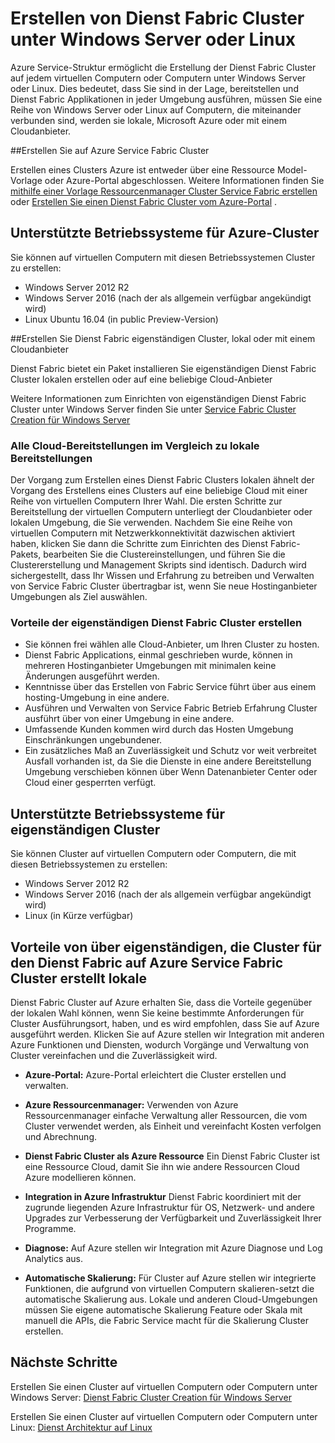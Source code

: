 <properties
   pageTitle="Erstellen von Azure Service Fabric Cluster unter Windows Server und Linux | Microsoft Azure"
   description="Dienst Fabric Cluster unter Windows Server und Linux, was bedeutet, dass Sie bereitstellen können werden und Host Service Fabric Applikationen an einer beliebigen Stelle ausführen, können Sie Windows Server oder Linux ausführen."
   services="service-fabric"
   documentationCenter=".net"
   authors="Chackdan"
   manager="timlt"
   editor=""/>

<tags
   ms.service="service-fabric"
   ms.devlang="dotNet"
   ms.topic="article"
   ms.tgt_pltfrm="NA"
   ms.workload="NA"
   ms.date="09/22/2016"
   ms.author="chackdan"/>

# <a name="create-service-fabric-clusters-on-windows-server-or-linux"></a>Erstellen von Dienst Fabric Cluster unter Windows Server oder Linux

Azure Service-Struktur ermöglicht die Erstellung der Dienst Fabric Cluster auf jedem virtuellen Computern oder Computern unter Windows Server oder Linux. Dies bedeutet, dass Sie sind in der Lage, bereitstellen und Dienst Fabric Applikationen in jeder Umgebung ausführen, müssen Sie eine Reihe von Windows Server oder Linux auf Computern, die miteinander verbunden sind, werden sie lokale, Microsoft Azure oder mit einem Cloudanbieter.

##<a name="create-service-fabric-clusters-on-azure"></a>Erstellen Sie auf Azure Service Fabric Cluster

Erstellen eines Clusters Azure ist entweder über eine Ressource Model-Vorlage oder Azure-Portal abgeschlossen. Weitere Informationen finden Sie [mithilfe einer Vorlage Ressourcenmanager Cluster Service Fabric erstellen](service-fabric-cluster-creation-via-arm.md) oder [Erstellen Sie einen Dienst Fabric Cluster vom Azure-Portal](service-fabric-cluster-creation-via-portal.md) .

## <a name="supported-operating-systems-for-clusters-on-azure"></a>Unterstützte Betriebssysteme für Azure-Cluster

Sie können auf virtuellen Computern mit diesen Betriebssystemen Cluster zu erstellen:

* Windows Server 2012 R2
* Windows Server 2016 (nach der als allgemein verfügbar angekündigt wird)
* Linux Ubuntu 16.04 (in public Preview-Version) 


##<a name="create-service-fabric-standalone-clusters-on-premise-or-with-any-cloud-provider"></a>Erstellen Sie Dienst Fabric eigenständigen Cluster, lokal oder mit einem Cloudanbieter

Dienst Fabric bietet ein Paket installieren Sie eigenständigen Dienst Fabric Cluster lokalen erstellen oder auf eine beliebige Cloud-Anbieter

Weitere Informationen zum Einrichten von eigenständigen Dienst Fabric Cluster unter Windows Server finden Sie unter [Service Fabric Cluster Creation für Windows Server](service-fabric-cluster-creation-for-windows-server.md)

### <a name="any-cloud-deployments-vs-on-premises-deployments"></a>Alle Cloud-Bereitstellungen im Vergleich zu lokale Bereitstellungen
Der Vorgang zum Erstellen eines Dienst Fabric Clusters lokalen ähnelt der Vorgang des Erstellens eines Clusters auf eine beliebige Cloud mit einer Reihe von virtuellen Computern Ihrer Wahl. Die ersten Schritte zur Bereitstellung der virtuellen Computern unterliegt der Cloudanbieter oder lokalen Umgebung, die Sie verwenden. Nachdem Sie eine Reihe von virtuellen Computern mit Netzwerkkonnektivität dazwischen aktiviert haben, klicken Sie dann die Schritte zum Einrichten des Dienst Fabric-Pakets, bearbeiten Sie die Clustereinstellungen, und führen Sie die Clustererstellung und Management Skripts sind identisch. Dadurch wird sichergestellt, dass Ihr Wissen und Erfahrung zu betreiben und Verwalten von Service Fabric Cluster übertragbar ist, wenn Sie neue Hostinganbieter Umgebungen als Ziel auswählen.

### <a name="benefits-of-creating-standalone-service-fabric-clusters"></a>Vorteile der eigenständigen Dienst Fabric Cluster erstellen
* Sie können frei wählen alle Cloud-Anbieter, um Ihren Cluster zu hosten.
* Dienst Fabric Applications, einmal geschrieben wurde, können in mehreren Hostinganbieter Umgebungen mit minimalen keine Änderungen ausgeführt werden.
* Kenntnisse über das Erstellen von Fabric Service führt über aus einem hosting-Umgebung in eine andere.
* Ausführen und Verwalten von Service Fabric Betrieb Erfahrung Cluster ausführt über von einer Umgebung in eine andere.
* Umfassende Kunden kommen wird durch das Hosten Umgebung Einschränkungen ungebundener.
* Ein zusätzliches Maß an Zuverlässigkeit und Schutz vor weit verbreitet Ausfall vorhanden ist, da Sie die Dienste in eine andere Bereitstellung Umgebung verschieben können über Wenn Datenanbieter Center oder Cloud einer gesperrten verfügt.

## <a name="supported-operating-systems-for-standalone-clusters"></a>Unterstützte Betriebssysteme für eigenständigen Cluster
Sie können Cluster auf virtuellen Computern oder Computern, die mit diesen Betriebssystemen zu erstellen:

* Windows Server 2012 R2
* Windows Server 2016 (nach der als allgemein verfügbar angekündigt wird)
* Linux (in Kürze verfügbar)

## <a name="advantages-of-service-fabric-clusters-on-azure-over-standalone-service-fabric-clusters-created-on-premises"></a>Vorteile von über eigenständigen, die Cluster für den Dienst Fabric auf Azure Service Fabric Cluster erstellt lokale

Dienst Fabric Cluster auf Azure erhalten Sie, dass die Vorteile gegenüber der lokalen Wahl können, wenn Sie keine bestimmte Anforderungen für Cluster Ausführungsort, haben, und es wird empfohlen, dass Sie auf Azure ausgeführt werden. Klicken Sie auf Azure stellen wir Integration mit anderen Azure Funktionen und Diensten, wodurch Vorgänge und Verwaltung von Cluster vereinfachen und die Zuverlässigkeit wird.

* **Azure-Portal:** Azure-Portal erleichtert die Cluster erstellen und verwalten.

* **Azure Ressourcenmanager:** Verwenden von Azure Ressourcenmanager einfache Verwaltung aller Ressourcen, die vom Cluster verwendet werden, als Einheit und vereinfacht Kosten verfolgen und Abrechnung.
* **Dienst Fabric Cluster als Azure Ressource** Ein Dienst Fabric Cluster ist eine Ressource Cloud, damit Sie ihn wie andere Ressourcen Cloud Azure modellieren können.
* **Integration in Azure Infrastruktur** Dienst Fabric koordiniert mit der zugrunde liegenden Azure Infrastruktur für OS, Netzwerk- und andere Upgrades zur Verbesserung der Verfügbarkeit und Zuverlässigkeit Ihrer Programme.  
* **Diagnose:** Auf Azure stellen wir Integration mit Azure Diagnose und Log Analytics aus.
* **Automatische Skalierung:** Für Cluster auf Azure stellen wir integrierte Funktionen, die aufgrund von virtuellen Computern skalieren-setzt die automatische Skalierung aus. Lokale und anderen Cloud-Umgebungen müssen Sie eigene automatische Skalierung Feature oder Skala mit manuell die APIs, die Fabric Service macht für die Skalierung Cluster erstellen.

## <a name="next-steps"></a>Nächste Schritte
Erstellen Sie einen Cluster auf virtuellen Computern oder Computern unter Windows Server: [Dienst Fabric Cluster Creation für Windows Server](service-fabric-cluster-creation-for-windows-server.md)

Erstellen Sie einen Cluster auf virtuellen Computern oder Computern unter Linux: [Dienst Architektur auf Linux](service-fabric-linux-overview.md)
